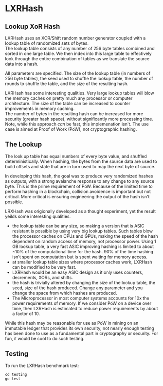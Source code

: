 # LXRHash
Lookup XoR Hash
---------
LXRHash uses an XOR/Shift random number generator coupled with a lookup table of randomized sets of bytes.  
The lookup table consists of any number of 256 byte tables combined and sorted in one large table.  We 
then index into this large table to effectively look through the entire combination of tables as we 
translate the source data into a hash.

All parameters are specified.  The size of the lookup table (in numbers of 256 byte tables), the seed used to shuffle
the lookup table, the number of rounds to shuffle the table, and the size of the resulting hash.

LXRHash has some interesting qualities.  Very large lookup tables will blow the memory caches on pretty much any 
processor or computer architecture. The size of the table can be increased to counter improvements in memory caching.  
The number of bytes in the resulting hash can be increased for more security (greater hash space), without significantly
more processing time.  Note, while this approach *can* be fast, this implemenation isn't.  The use case 
is aimed at Proof of Work (PoW), not cryptographic hashing.

The Lookup 
-------
The look up table has equal numbers of every byte value, and shuffled deterministically.  When hashing, the bytes 
from the source data are used to build offsets and state that are in turn used to map the next byte of source.

In developing this hash, the goal was to produce very randomized hashes as outputs, with a strong avalanche response to 
any change to any source byte.  This is the prime requirement of PoW.  Because of the limited time to perform hashing
in a blockchain, collision avoidence is important but not critical.  More critical is ensuring engineering the output 
of the hash isn't possible.

LRXHash was origionally developed as a thought experiment, yet the result yeilds some interesting qualities.

* the lookup table can be any size, so making a version that is ASIC resistant is possible by using very big lookup tables.  Such tables blow the processor caches on CPUs and GPUs, making the speed of the hash dependent on random access of memory, not processor power.  Using 1 GB lookup table, a very fast ASIC improving hashing is limited to about ~10% of the computational time for the hash.  90% of the time hashing isn't spent on computation but is spent waiting for 
memory access.  
* at smaller lookup table sizes where processor caches work, LXRHash can be modified to be very fast.
* LXRHash would be an easy ASIC design as it only uses counters, decrements, XORs, and shifts. 
* the hash is trivially altered by changing the size of the lookup table, the seed, size of the hash produced. Change any parameter and you change the space from which hashes are produced.
* The Microprocessor in most computer systems accounts for 10x the power requirements of memory.  If we consider PoW on a device over time, then LXRHash is estimated to reduce power requirements by about a factor of 10.

While this hash may be reasonable for use as PoW in mining on an immutable ledger that provides its own security, 
not nearly enough testing has been done to use as a fundamental part in cryptography or security.  For fun, it 
would be cool to do such testing.

## Testing
To run the LXRHash benchmark test:
```shell
cd testing
go test
```


